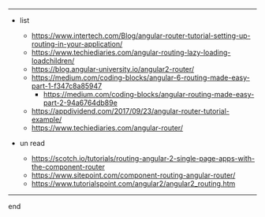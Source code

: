 
---

- list
    - https://www.intertech.com/Blog/angular-router-tutorial-setting-up-routing-in-your-application/
    - https://www.techiediaries.com/angular-routing-lazy-loading-loadchildren/
    - https://blog.angular-university.io/angular2-router/
    - https://medium.com/coding-blocks/angular-6-routing-made-easy-part-1-f347c8a85947
      - https://medium.com/coding-blocks/angular-routing-made-easy-part-2-94a6764db89e
    - https://appdividend.com/2017/09/23/angular-router-tutorial-example/
    - https://www.techiediaries.com/angular-router/
    
- un read
    - https://scotch.io/tutorials/routing-angular-2-single-page-apps-with-the-component-router
    - https://www.sitepoint.com/component-routing-angular-router/
    - https://www.tutorialspoint.com/angular2/angular2_routing.htm
    
    
    
---

end